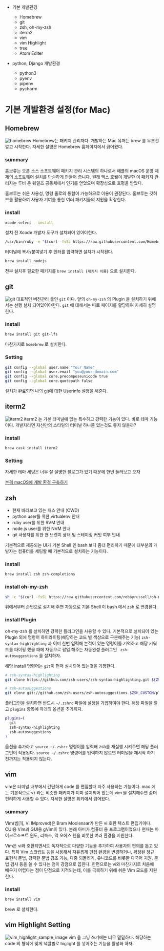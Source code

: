 - 기본 개발환경
	- Homebrew
	- git
	- zsh, oh-my-zsh
	- iterm2
	- vim
	- vim Highlight
	- tree
	- Atom Editer

- python, Django 개발환경
	- python3
	- pyenv
	- pipenv
	- pycharm

# 기본 개발환경 설정(for Mac)
## Homebrew
![homebrew](./image/homebrew.png)
Homebrew는 패키지 관리자다. 개발하는 Mac 유저는 brew 를 무조건 깔고 시작한다. 자세한 설명은 Homebrew 홈페이지에서 긁어왔다.

### summary
홈브류는 오픈 소스 소프트웨어 패키지 관리 시스템의 하나로서 애플의 macOS 운영 체제의 소프트웨어 설치를 단순하게 만들어 줍니다. 원래 맥스 호웰이 개발한 이 패키지 관리자는 루비 온 웨일즈 공동체에서 인기를 얻었으며 확장성으로 호평을 받았다.

홈브루는 쉬운 사용성, 명령 줄로의 통합이 가능하므로 이용이 권장된다. 홈브루는 깃허브를 활용하여 사용자 기여를 통한 여러 패키지들의 지원을 확장한다.

### install

```zsh
xcode-select --install
```
설치 전 Xcode 개발자 도구가 설치되어 있어야한다.

```zsh
/usr/bin/ruby -e "$(curl -fsSL https://raw.githubusercontent.com/Homebrew/install/master/install)"
```
터미널에 복사/붙여넣기 후 엔터를 입력하면 설치가 시작된다.

```zsh
brew install nodejs
```
전부 설치후 필요한 패키지를 `brew install {패키지 이름}` 으로 설치한다.

## git
![git](./image/git.jpg)
대표적인 버전관리 툴인 `git` 이다. 앞의 `oh-my-zsh` 의 Plugin 을 설치하기 위해서는 선행 설치 되어있어야한다. `git` 에 대해서는 따로 페이지를 할당하여 자세히 설명한다.

### install
```zsh
brew install git git-lfs
```
마찬가지로 `homebrew` 로 설치한다.

### Setting
```zsh
git config --global user.name "Your Name"
git config --global user.email "you@your-domain.com"
git config --global core.precomposeunicode true
git config --global core.quotepath false
```
설치가 완료되면 나의 git에 대한 Userinfo 설정을 해준다.

## iterm2
![iterm2](./image/iterm2.jpg)
iterm2 는 기본 터미널에 없는 특수하고 강력한 기능이 있다. 바로 테마 기능이다. 개발자라면 자신만의 스타일의 터미널 하나쯤 있는것도 좋지 않을까?

### install
```zsh
brew cask install iterm2
```

### Setting
자세한 테마 세팅은 너무 잘 설명한 블로그가 있기 때문에 한번 둘러보고 오자

[본격 macOS에 개발 환경 구축하기](https://subicura.com/2017/11/22/mac-os-development-environment-setup.html)

## zsh
- 현재 바라보고 있는 패스 안내 (CWD)
- python user를 위한 virtualenv 안내
- ruby user를 위한 RVM 안내
- node.js user를 위한 NVM 안내
- git 사용자를 위한 현 브랜치 상태 및 스테이징 커밋 여부 안내

기본적으로 제공되는 UI가 기본 Shell 인 bash 보다 좀더 편리하기 때문에 대부분의 개발자는 컴퓨터를 세팅할 때 기본적으로 설치하는 기능이다.

### install
```zsh
brew install zsh zsh-completions
```

### install oh-my-zsh
```zsh
sh -c "$(curl -fsSL https://raw.githubusercontent.com/robbyrussell/oh-my-zsh/master/tools/install.sh)"
```
위에서부터 순번으로 설치해 주면 자동으로 기본 Shell 이 bash 에서 zsh 로 변경된다.

### install Plugin
oh-my-zsh 를 설치하면 강력한 플러그인을 사용할 수 있다. 기본적으로 설치되어 있는 Plugin 외에 명령어 하이라이팅(해당하는 코드 별 색상으로 구분해주는 기능) `zsh-syntax-highlighting` 과 이미 한번 입력해 본적이 있는 명령어를 기억하고 해당 키워드를 타이핑 했을 때에 자동으로 팝업 해주는 자동완성 플러그인 ` zsh-autosuggestions` 을 설치하자.

해당 install 명령어는 `git`이 먼저 설치되어 있는것을 가정한다.

```zsh
# zsh-syntax-highlighting
git clone https://github.com/zsh-users/zsh-syntax-highlighting.git ${ZSH_CUSTOM:-~/.oh-my-zsh/custom}/plugins/zsh-syntax-highlighting

# zsh-autosuggestions
git clone git://github.com/zsh-users/zsh-autosuggestions $ZSH_CUSTOM/plugins/zsh-autosuggestions
```

플러그인을 설치하면 반드시 `~/.zshrc` 파일에 설정을 기입하여야 한다. 해당 파일을 열고 `plugins` 항목에 아래의 옵션을 추가하자.

```zsh
plugins=(
  git
  zsh-syntax-highlighting
  zsh-autosuggestions
)
```
옵션을 추가하고 `source ~/.zshrc` 명령어를 입력해 zsh를 재실행 시켜주면 해당 플러그인이 적용된다. `source ~/.zshrc` 명령어를 입력하지 않으면 터미널을 재시작 하기 전까지는 적용되지 않는다.
## vim
vim은 터미널 내부에서 간단하게 code 를 편집할때 자주 사용하는 기능이다. mac 에는 기본적으로 `vi` 라는 비슷한 패키지가 이미 설치되어 있는데 vim 을 설치해주면 좀더 편리하게 사용할 수 있다. 자세한 설명은 위키에서 긁어왔다.

### summary
Vim(빔[1], Vi IMproved)은 Bram Moolenaar가 만든 vi 호환 텍스트 편집기이다. CUI용 Vim과 GUI용 gVim이 있다. 본래 아미가 컴퓨터 용 프로그램이었으나 현재는 마이크로소프트 윈도, 리눅스, 맥 오에스 텐을 비롯한 여러 환경을 지원한다.

Vim은 vi와 호환되면서도 독자적으로 다양한 기능을 추가하여 사용자의 편의를 돕고 있다. 특히 Vim 스크립트 등을 사용해서 자유롭게 편집 환경을 변경하거나, 확장된 정규 표현식 문법, 강력한 문법 강조 기능, 다중 되돌리기, 유니코드를 비롯한 다국어 지원, 문법 검사 등을 쓸 수 있다는 점이 강점으로 꼽힌다. 한편으로는 vi와 마찬가지로 처음에 배우기 어렵다는 점이 단점으로 지적되는데, 이를 극복하기 위해 쉬운 Vim 모드를 지원한다.

### install
```zsh
brew install vim
```
brew 로 설치한다.

## vim Highlight Setting
![vim_highlight_sample_image](./image/vim_highlight.png)
vim 을 그냥 쓰기에는 너무 밑밑하다. 해당하는 code 의 형식에 맞게 색깔별로 higlight 를 넣어주는 기능을 활성화 하자.